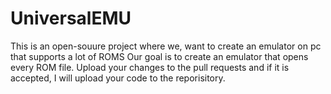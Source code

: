 # UniversalEMU
This is an open-souure project where we,
want to create an emulator on pc that supports a lot of ROMS
Our goal is to create an emulator that opens every ROM file.
Upload your changes to the pull requests and if it is accepted,
I will upload your code to the reporisitory.

